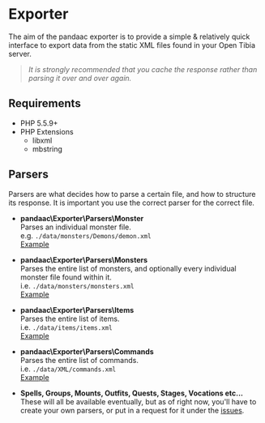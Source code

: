 # Exporter
The aim of the pandaac exporter is to provide a simple & relatively quick interface to export data from the static XML files found in your Open Tibia server.

> _It is strongly recommended that you cache the response rather than parsing it over and over again._

## Requirements
* PHP 5.5.9+
* PHP Extensions
  * libxml
  * mbstring

## Parsers
Parsers are what decides how to parse a certain file, and how to structure its response. It is important you use the correct parser for the correct file.

+ **pandaac\Exporter\Parsers\Monster**  
   Parses an individual monster file.  
   e.g. `./data/monsters/Demons/demon.xml`   
   [Example](https://github.com/pandaac/exporter/wiki/Example:-Individual-monster-(e.g.-demon.xml))

+ **pandaac\Exporter\Parsers\Monsters**  
   Parses the entire list of monsters, and optionally every individual monster file found within it.  
   i.e. `./data/monsters/monsters.xml`  
   [Example](https://github.com/pandaac/exporter/wiki/Example:-Monster-list-(monsters.xml))

+ **pandaac\Exporter\Parsers\Items**  
   Parses the entire list of items.  
   i.e. `./data/items/items.xml`  
   [Example](https://github.com/pandaac/exporter/wiki/Example:-Item-list-(items.xml))

+ **pandaac\Exporter\Parsers\Commands**  
   Parses the entire list of commands.  
   i.e. `./data/XML/commands.xml`  
   [Example](https://github.com/pandaac/exporter/wiki/Example:-Commands-list-(commands.xml))

+ **Spells, Groups, Mounts, Outfits, Quests, Stages, Vocations etc...**  
   These will all be available eventually, but as of right now, you'll have to create your own parsers, or put in a request for it under the [issues](https://github.com/pandaac/exporter/issues).
